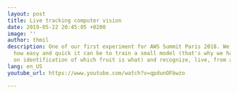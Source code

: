 ```yaml
---
layout: post
title: Live tracking computer vision
date: 2019-05-22 20:45:05 +0200
image: ''
author: thmil
description: One of our first experiment for AWS Summit Paris 2018. We wanted to demonstrate
  how easy and quick it can be to train a small model (that's why we have some errors
  on identification of which fruit is what) and recognize, live, from a video feed.
lang: en_US
youtube_url: https://www.youtube.com/watch?v=qpdunOFbwzo

---
```

